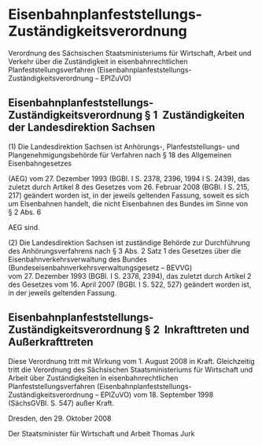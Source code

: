 # Eisenbahnplanfeststellungs-Zuständigkeitsverordnung

Verordnung des Sächsischen Staatsministeriums für Wirtschaft, Arbeit und Verkehr über die Zuständigkeit in eisenbahnrechtlichen Planfeststellungsverfahren (Eisenbahnplanfeststellungs-Zuständigkeitsverordnung – EPlZuVO)

## Eisenbahnplanfeststellungs-Zuständigkeitsverordnung § 1  Zuständigkeiten der Landesdirektion Sachsen

(1) Die Landesdirektion Sachsen ist Anhörungs-, Planfeststellungs- und Plangenehmigungsbehörde für Verfahren nach § 18 des 
        Allgemeinen Eisenbahngesetzes

 (AEG) vom 27. Dezember 1993 (BGBl. I S. 2378, 2396, 1994 I S. 2439), das zuletzt durch Artikel 8 des Gesetzes vom 26. Februar 2008 (BGBl. I S. 215, 217) geändert worden ist, in der jeweils geltenden Fassung, soweit es sich um Eisenbahnen handelt, die nicht Eisenbahnen des Bundes im Sinne von § 2 Abs. 6 
          
AEG sind.

(2) Die Landesdirektion Sachsen ist zuständige Behörde zur Durchführung des Anhörungsverfahrens nach § 3 Abs. 2 Satz 1 des Gesetzes über die Eisenbahnverkehrsverwaltung des Bundes (Bundeseisenbahnverkehrsverwaltungsgesetz
 – 
            BEVVG) vom 27. Dezember 1993 (BGBl. I S. 2378, 2394), das zuletzt durch Artikel 2 des Gesetzes vom 16. April 2007 (BGBl. I S. 522, 527) geändert worden ist, in der jeweils geltenden Fassung.


## Eisenbahnplanfeststellungs-Zuständigkeitsverordnung § 2  Inkrafttreten und Außerkrafttreten

Diese Verordnung tritt mit Wirkung vom 1. August 2008 in Kraft. Gleichzeitig tritt die Verordnung des Sächsischen Staatsministeriums für Wirtschaft und Arbeit über Zuständigkeiten in eisenbahnrechtlichen Planfeststellungsverfahren (Eisenbahnplanfeststellungs-Zuständigkeitsverordnung – EPlZuVO) vom 18. September 1998 (SächsGVBl. S. 547) außer Kraft.

Dresden, den 29. Oktober 2008

Der Staatsminister für Wirtschaft und Arbeit 
           Thomas Jurk

